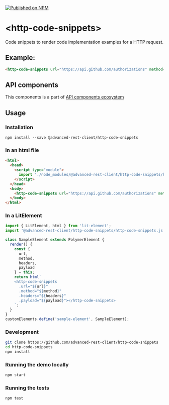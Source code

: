 [![Published on NPM](https://img.shields.io/npm/v/@advanced-rest-client/http-code-snippets.svg)](https://www.npmjs.com/package/@advanced-rest-client/http-code-snippets)

# &lt;http-code-snippets&gt;

Code snippets to render code implementation examples for a HTTP request.

## Example:

```html
<http-code-snippets url="https://api.github.com/authorizations" method="POST" payload='{"scopes": ["public_repo"]}'></http-code-snippets>
```

## API components

This components is a part of [API components ecosystem](https://elements.advancedrestclient.com/)

## Usage

### Installation
```
npm install --save @advanced-rest-client/http-code-snippets
```

### In an html file

```html
<html>
  <head>
    <script type="module">
      import './node_modules/@advanced-rest-client/http-code-snippets/http-code-snippets.js';
    </script>
  </head>
  <body>
    <http-code-snippets url="https://api.github.com/authorizations" method="POST" payload='{"scopes": ["public_repo"]}'></http-code-snippets>
  </body>
</html>
```

### In a LitElement

```js
import { LitElement, html } from 'lit-element';
import '@advanced-rest-client/http-code-snippets/http-code-snippets.js';

class SampleElement extends PolymerElement {
  render() {
    const {
      url,
      method,
      headers,
      payload
    } = this;
    return html`
    <http-code-snippets
      .url="${url}"
      .method="${method}"
      .headers="${headers}"
      .payload="${payload}"></http-code-snippets>
    `;
  }
}
customElements.define('sample-element', SampleElement);
```

### Development

```sh
git clone https://github.com/advanced-rest-client/http-code-snippets
cd http-code-snippets
npm install
```

### Running the demo locally

```sh
npm start
```

### Running the tests
```sh
npm test
```
